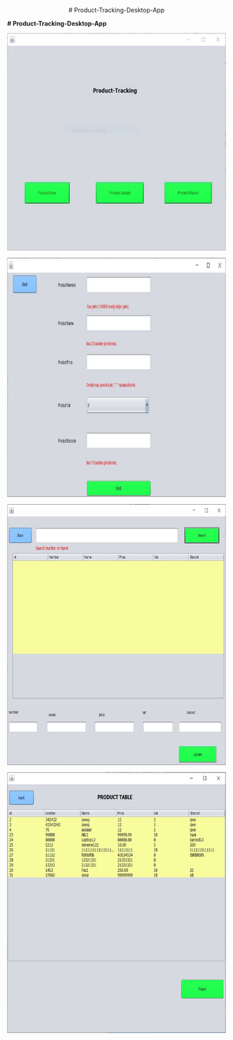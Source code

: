 
<p align="center">
# Product-Tracking-Desktop-App
 
 
 <b> # Product-Tracking-Desktop-App
 </b>

</p>

<p align="center">
  <img width="800" height="500" src="1.JPG">
</p>
<p align="center">
  <img width="800" height="550" src="2.JPG">
</p><p align="center">
  <img width="800" height="600" src="3.JPG">
</p><p align="center">
  <img width="800" height="600" src="4.JPG">
</p>

